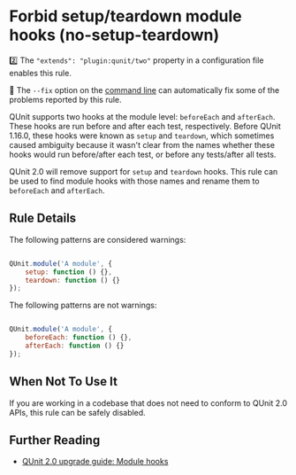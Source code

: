 # Forbid setup/teardown module hooks (no-setup-teardown)

:two: The `"extends": "plugin:qunit/two"` property in a configuration file enables this rule.

:wrench: The `--fix` option on the [command line](https://eslint.org/docs/user-guide/command-line-interface#fixing-problems) can automatically fix some of the problems reported by this rule.

QUnit supports two hooks at the module level: `beforeEach` and `afterEach`.
These hooks are run before and after each test, respectively. Before QUnit
1.16.0, these hooks were known as `setup` and `teardown`, which sometimes
caused ambiguity because it wasn't clear from the names whether these hooks
would run before/after each test, or before any tests/after all tests.

QUnit 2.0 will remove support for `setup` and `teardown` hooks. This rule can
be used to find module hooks with those names and rename them to `beforeEach`
and `afterEach`.

## Rule Details

The following patterns are considered warnings:

```js

QUnit.module('A module', {
    setup: function () {},
    teardown: function () {}
});

```

The following patterns are not warnings:

```js

QUnit.module('A module', {
    beforeEach: function () {},
    afterEach: function () {}
});

```

## When Not To Use It

If you are working in a codebase that does not need to conform to QUnit 2.0
APIs, this rule can be safely disabled.

## Further Reading

* [QUnit 2.0 upgrade guide: Module hooks](http://qunitjs.com/upgrade-guide-2.x/#rename-module-hooks)
